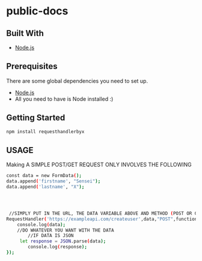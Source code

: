 # public-docs

## Built With

- [Node.js](https://nodejs.org/)

## Prerequisites

There are some global dependencies you need to set up.

- [Node.js](https://nodejs.org/)
- All you need to have is Node installed  :)

## Getting Started

```bash
npm install requesthandlerbyx

```


## USAGE
Making A SIMPLE POST/GET REQUEST  ONLY INVOLVES THE FOLLOWING

```bash
const data = new FormData();
data.append('firstname', "Sensei");
data.append('lastname', "X");




 //SIMPLY PUT IN THE URL, THE DATA VARIABLE ABOVE AND METHOD (POST OR GET)
RequestHandler('https://exampleapi.com/createuser',data,"POST",function(data){
    console.log(data); 
    //DO WHATEVER YOU WANT WITH THE DATA
        //IF DATA IS JSON
     let response = JSON.parse(data);
        console.log(response);
});


```